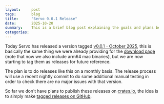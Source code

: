 ```yaml
---
layout:     post
tags:       blog
title:      "Servo 0.0.1 Release"
date:       2025-10-20
summary:    This is a brief blog post explaining the goals and plans behind the new Servo releases on GitHub.
categories:
---
```


Today Servo has released a version tagged [v0.0.1 - October 2025](https://github.com/servo/servo/releases/tag/v0.0.1), this is basically the same thing we were already providing for the [download page](https://servo.org/download) (note that now we also include arm64 mac binaries), but we are now starting to tag them as releases for future reference.

The plan is to do releases like this on a monthly basis. The release process will use a recent nightly commit to do some additional manual testing in order to check there are no major issues with that version.

So far we don't have plans to publish these releases on [crates.io](https://crates.io/), the idea is to simply make [tagged releases on GitHub](https://github.com/servo/servo/releases).

